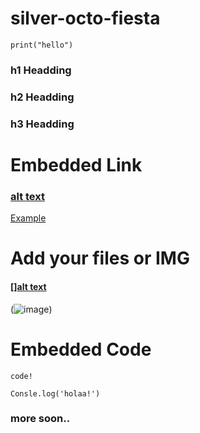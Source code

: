 # silver-octo-fiesta
```python:
print("hello")
```

### h1 Headding  #
### h2 Headding  ##
### h3 Headding  ###

# Embedded Link
### [alt text](url)
[Example](github.com/gurugorule)

# Add your files or IMG
#### [][alt text](URL) 
(![image](https://user-images.githubusercontent.com/113411312/236455538-3f9c9d47-43f2-499b-ac61-4bc01c793a33.png))


# Embedded Code
 ```
 code!
```

```javascript:
Consle.log('holaa!')
```

### more soon..
